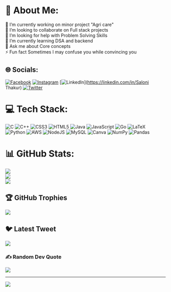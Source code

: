 # 💫 About Me:
🔭 I’m currently working on minor project "Agri care"<br>👯 I’m looking to collaborate on Full stack projects<br>🤝 I’m looking for help with Problem Solving Skills<br>🌱 I’m currently learning DSA and backend<br>💬 Ask me about Core concepts<br>⚡ Fun fact Sometimes I may confuse you while convincing you


## 🌐 Socials:
[![Facebook](https://img.shields.io/badge/Facebook-%231877F2.svg?logo=Facebook&logoColor=white)](https://facebook.com/profile.php?id=100064130966627) [![Instagram](https://img.shields.io/badge/Instagram-%23E4405F.svg?logo=Instagram&logoColor=white)](https://instagram.com/saloni01thakur) [![LinkedIn](https://img.shields.io/badge/LinkedIn-%230077B5.svg?logo=linkedin&logoColor=white)](https://linkedin.com/in/Saloni Thakur) [![Twitter](https://img.shields.io/badge/Twitter-%231DA1F2.svg?logo=Twitter&logoColor=white)](https://twitter.com/Saloni01thakur) 

# 💻 Tech Stack:
![C](https://img.shields.io/badge/c-%2300599C.svg?style=for-the-badge&logo=c&logoColor=white) ![C++](https://img.shields.io/badge/c++-%2300599C.svg?style=for-the-badge&logo=c%2B%2B&logoColor=white) ![CSS3](https://img.shields.io/badge/css3-%231572B6.svg?style=for-the-badge&logo=css3&logoColor=white) ![HTML5](https://img.shields.io/badge/html5-%23E34F26.svg?style=for-the-badge&logo=html5&logoColor=white) ![Java](https://img.shields.io/badge/java-%23ED8B00.svg?style=for-the-badge&logo=java&logoColor=white) ![JavaScript](https://img.shields.io/badge/javascript-%23323330.svg?style=for-the-badge&logo=javascript&logoColor=%23F7DF1E) ![Go](https://img.shields.io/badge/go-%2300ADD8.svg?style=for-the-badge&logo=go&logoColor=white) ![LaTeX](https://img.shields.io/badge/latex-%23008080.svg?style=for-the-badge&logo=latex&logoColor=white) ![Python](https://img.shields.io/badge/python-3670A0?style=for-the-badge&logo=python&logoColor=ffdd54) ![AWS](https://img.shields.io/badge/AWS-%23FF9900.svg?style=for-the-badge&logo=amazon-aws&logoColor=white) ![NodeJS](https://img.shields.io/badge/node.js-6DA55F?style=for-the-badge&logo=node.js&logoColor=white) ![MySQL](https://img.shields.io/badge/mysql-%2300f.svg?style=for-the-badge&logo=mysql&logoColor=white) ![Canva](https://img.shields.io/badge/Canva-%2300C4CC.svg?style=for-the-badge&logo=Canva&logoColor=white) ![NumPy](https://img.shields.io/badge/numpy-%23013243.svg?style=for-the-badge&logo=numpy&logoColor=white) ![Pandas](https://img.shields.io/badge/pandas-%23150458.svg?style=for-the-badge&logo=pandas&logoColor=white)
# 📊 GitHub Stats:
![](https://github-readme-stats.vercel.app/api?username=saloni0110&theme=dark&hide_border=false&include_all_commits=true&count_private=true)<br/>
![](https://github-readme-streak-stats.herokuapp.com/?user=saloni0110&theme=dark&hide_border=false)<br/>
![](https://github-readme-stats.vercel.app/api/top-langs/?username=saloni0110&theme=dark&hide_border=false&include_all_commits=true&count_private=true&layout=compact)

## 🏆 GitHub Trophies
![](https://github-profile-trophy.vercel.app/?username=saloni0110&theme=chalk&no-frame=false&no-bg=false&margin-w=4)

## 🐦 Latest Tweet
[![](https://gtce.itsvg.in/api?username=Saloni01thakur)](https://github.com/VishwaGauravIn/github-twitter-card-embed)

### ✍️ Random Dev Quote
![](https://quotes-github-readme.vercel.app/api?type=vetical&theme=merko)



---
[![](https://visitcount.itsvg.in/api?id=saloni0110&icon=7&color=11)](https://visitcount.itsvg.in)

<!-- Proudly created with GPRM ( https://gprm.itsvg.in ) -->
